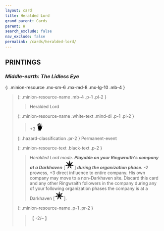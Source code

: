 ```yaml
---
layout: card
title: Heralded Lord
grand_parent: Cards
parent: H
search_exclude: false
nav_exclude: false
permalink: /cards/heralded-lord/
---
```


## PRINTINGS


### _Middle-earth: The Lidless Eye_

{: .minion-resource .mx-sm-6 .mx-md-8 .mx-lg-10 .mb-4 }
> {: .minion-resource-name .mb-4 .p-1 .pl-2 }
> > <div class="hazard-mp"></div>
> > <div class="card-name">Heralded Lord</div>
>
> {: .minion-resource-name .white-text .mind-di .p-1 .pl-2 }
> > +3 ![](/assets/images/di.svg)
>
> {: .hazard-classification .pr-2 }
> Permanent-event
>
> {: .minion-resource-text .black-text .p-2 }
> > _Heralded Lord mode._ ***Playable on your Ringwraith's company at a Darkhaven*** \[![](/assets/images/dark-haven.svg)] ***during the organization phase.*** -2 prowess, +3 direct influence to entire company. His own company may move to a non-Darkhaven site. Discard this card and any other Ringwraith followers in the company during any of your following organization phases the company is at a Darkhaven \[![](/assets/images/dark-haven.svg)]. 
> 
> {: .minion-resource-name .p-1 .pr-2 }
> > <div class="card-shield">【 -2/&ndash; 】</div>
> > <div class="card-corruption-white">&nbsp;</div>
